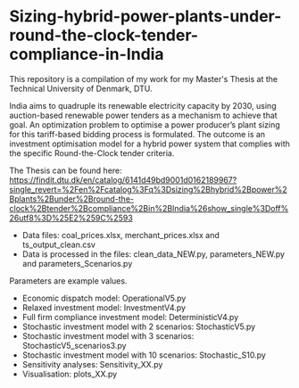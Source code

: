 # Sizing-hybrid-power-plants-under-round-the-clock-tender-compliance-in-India

This repository is a compilation of my work for my Master's Thesis at the Technical University of Denmark, DTU. 

India aims to quadruple its renewable electricity capacity by 2030, using auction-based renewable power tenders as a mechanism to achieve that goal.
An optimization problem to optimise a power producer’s plant sizing for this tariff-based bidding process is formulated. The outcome is an investment optimisation model for a hybrid power system that complies with the specific Round-the-Clock tender criteria.

The Thesis can be found here: https://findit.dtu.dk/en/catalog/6141d49bd9001d0162189967?single_revert=%2Fen%2Fcatalog%3Fq%3Dsizing%2Bhybrid%2Bpower%2Bplants%2Bunder%2Bround-the-clock%2Btender%2Bcompliance%2Bin%2BIndia%26show_single%3Doff%26utf8%3D%25E2%259C%2593

- Data files: coal_prices.xlsx, merchant_prices.xlsx and ts_output_clean.csv
- Data is processed in the files: clean_data_NEW.py, parameters_NEW.py and parameters_Scenarios.py

Parameters are example values.

- Economic dispatch model: OperationalV5.py
- Relaxed investment model: InvestmentV4.py
- Full firm compliance investment model: DeterministicV4.py
- Stochastic investment model with 2 scenarios: StochasticV5.py
- Stochastic investment model with 3 scenarios: StochasticV5_scenarios3.py
- Stochastic investment model with 10 scenarios: Stochastic_S10.py
- Sensitivity analyses: Sensitivity_XX.py
- Visualisation: plots_XX.py
